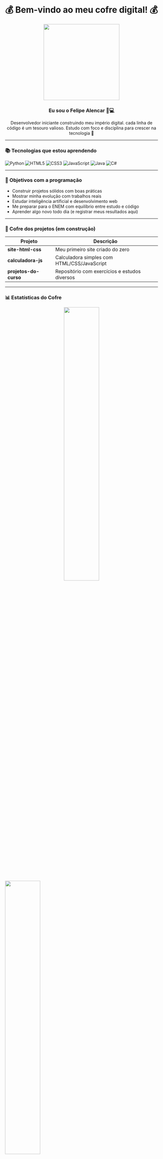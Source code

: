 <h1 align="center">💰 Bem-vindo ao meu cofre digital! 💰 </h1>

<p align="center">
  <img src="https://assets.pinterest.com/ext/embed.html" width="250"/>
</p>

<h3 align="center">Eu sou o Felipe Alencar 🧠💻</h3>

<p align="center">
  Desenvolvedor iniciante construindo meu império digital.  
  cada linha de código é um tesouro valioso.  
  Estudo com foco e disciplina para crescer na tecnologia 🚀
</p>

---

### 📚 Tecnologias que estou aprendendo

![Python](https://img.shields.io/badge/-Python-3776AB?style=for-the-badge&logo=python&logoColor=white)
![HTML5](https://img.shields.io/badge/-HTML5-E44D26?style=for-the-badge&logo=html5&logoColor=white)
![CSS3](https://img.shields.io/badge/-CSS3-264de4?style=for-the-badge&logo=css3&logoColor=white)
![JavaScript](https://img.shields.io/badge/-JavaScript-F7DF1E?style=for-the-badge&logo=javascript&logoColor=black)
![Java](https://img.shields.io/badge/-Java-ED8B00?style=for-the-badge&logo=java&logoColor=white)
![C#](https://img.shields.io/badge/-C%23-239120?style=for-the-badge&logo=csharp&logoColor=white)

---

### 🎯 Objetivos com a programação

- Construir projetos sólidos com boas práticas  
- Mostrar minha evolução com trabalhos reais  
- Estudar inteligência artificial e desenvolvimento web  
- Me preparar para o ENEM com equilíbrio entre estudo e código  
- Aprender algo novo todo dia (e registrar meus resultados aqui)

---

### 💾 Cofre dos projetos (em construção)

| Projeto                  | Descrição                                      |
|-------------------------|------------------------------------------------|
| **site-html-css**       | Meu primeiro site criado do zero              |
| **calculadora-js**      | Calculadora simples com HTML/CSS/JavaScript   |
| **projetos-do-curso**   | Repositório com exercícios e estudos diversos |

---

### 📊 Estatísticas do Cofre

<p align="center">
  <!-- Cartão de estatísticas principais -->
  <img 
    src="https://github-readme-stats.vercel.app/api?username=Felipe050228&show_icons=true&theme=blueberry&locale=pt-br&hide_border=true"
    width="48%" 
  />

  <!-- Cartão de linguagens mais usadas -->
  <img 
    src="https://github-readme-stats.vercel.app/api/top-langs/?username=Felipe050228&layout=compact&theme=blueberry&locale=pt-br&hide_border=true"
    width="48%" 
  />
</p>

---

### 📫 Contato

- 📸 Instagram: [@seu_user](https://instagram.com/seu_user)  
- 💬 Vamos trocar ideias sobre programação e tecnologia!

---

> 🧠 *“Riqueza de verdade é o conhecimento que a gente guarda na cabeça.”* 


